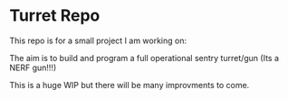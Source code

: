 # Turret Repo

This repo is for a small project I am working on:

The aim is to build and program a full operational sentry turret/gun (Its a NERF gun!!!)

This is a huge WIP but there will be many improvments to come.
